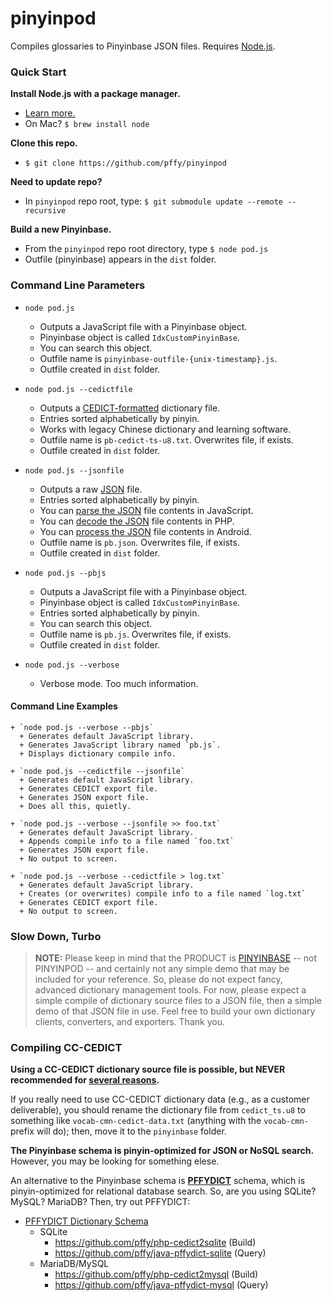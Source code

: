 # pinyinpod
Compiles glossaries to Pinyinbase JSON files. Requires [Node.js][nodejs_page].


### Quick Start

**Install Node.js with a package manager.**
+ [Learn more.][gh_getnode]
+ On Mac? `$ brew install node`

**Clone this repo.**
+ `$ git clone https://github.com/pffy/pinyinpod`

**Need to update repo?**
+ In `pinyinpod` repo root, type: `$ git submodule update --remote --recursive`

**Build a new Pinyinbase.**
+ From the `pinyinpod` repo root directory, type `$ node pod.js`
+ Outfile (pinyinbase) appears in the `dist` folder.


### Command Line Parameters

  + `node pod.js`
    + Outputs a JavaScript file with a Pinyinbase object.
  	+ Pinyinbase object is called `IdxCustomPinyinBase`.
  	+ You can search this object.
  	+ Outfile name is `pinyinbase-outfile-{unix-timestamp}.js`.
  	+ Outfile created in `dist` folder.

  + `node pod.js --cedictfile`
    + Outputs a [CEDICT-formatted][cedict_syntax] dictionary file.
    + Entries sorted alphabetically by pinyin.
    + Works with legacy Chinese dictionary and learning software.
    + Outfile name is `pb-cedict-ts-u8.txt`. Overwrites file, if exists.
    + Outfile created in `dist` folder.

  + `node pod.js --jsonfile`
    + Outputs a raw [JSON][json_home] file.
    + Entries sorted alphabetically by pinyin.
    + You can [parse the JSON][json_parse] file contents in JavaScript.
    + You can [decode the JSON][json_decode] file contents in PHP.
    + You can [process the JSON][json_android] file contents in Android.
  	+ Outfile name is `pb.json`. Overwrites file, if exists.
    + Outfile created in `dist` folder.
    
  + `node pod.js --pbjs`
    + Outputs a JavaScript file with a Pinyinbase object.
    + Pinyinbase object is called `IdxCustomPinyinBase`.
    + Entries sorted alphabetically by pinyin.
    + You can search this object.
  	+ Outfile name is `pb.js`. Overwrites file, if exists.
    + Outfile created in `dist` folder.

  + `node pod.js --verbose`
  	+ Verbose mode. Too much information.

  #### Command Line Examples
  	
    + `node pod.js --verbose --pbjs`
  	  + Generates default JavaScript library.
  	  + Generates JavaScript library named `pb.js`.
  	  + Displays dictionary compile info.
  	
  	+ `node pod.js --cedictfile --jsonfile`
      + Generates default JavaScript library.
  	  + Generates CEDICT export file.
  	  + Generates JSON export file.
  	  + Does all this, quietly.

  	+ `node pod.js --verbose --jsonfile >> foo.txt`
      + Generates default JavaScript library.
  	  + Appends compile info to a file named `foo.txt`
  	  + Generates JSON export file.
  	  + No output to screen.

  	+ `node pod.js --verbose --cedictfile > log.txt`
      + Generates default JavaScript library.
  	  + Creates (or overwrites) compile info to a file named `log.txt`
  	  + Generates CEDICT export file.
  	  + No output to screen.

### Slow Down, Turbo

> **NOTE:** Please keep in mind that the PRODUCT is [PINYINBASE][gh_pinyinbase] -- not PINYINPOD -- and certainly not any simple demo that may be included for your reference. So, please do not expect fancy, advanced dictionary management tools. For now, please expect a simple compile of dictionary source files to a JSON file, then a simple demo of that JSON file in use. Feel free to build your own dictionary clients, converters, and exporters. Thank you.

### Compiling CC-CEDICT

**Using a CC-CEDICT dictionary source file is possible, but NEVER recommended for [several reasons][gh_casestudy].**

If you really need to use CC-CEDICT dictionary data (e.g., as a customer deliverable), you should rename the dictionary file from `cedict_ts.u8` to something like `vocab-cmn-cedict-data.txt` (anything with the `vocab-cmn-` prefix will do); then, move it to the `pinyinbase` folder.

**The Pinyinbase schema is pinyin-optimized for JSON or NoSQL search.** However, you may be looking for something elese.

An alternative to the Pinyinbase schema is **[PFFYDICT][gh_pffydict]** schema, which is pinyin-optimized for relational database search. So, are you using SQLite? MySQL? MariaDB? Then, try out PFFYDICT:

  + [PFFYDICT Dictionary Schema][gh_pffydict]
    + SQLite
      + https://github.com/pffy/php-cedict2sqlite (Build)
      + https://github.com/pffy/java-pffydict-sqlite (Query)
    + MariaDB/MySQL
      + https://github.com/pffy/php-cedict2mysql (Build)
      + https://github.com/pffy/java-pffydict-mysql (Query)



[cedict_syntax]: http://cc-cedict.org/wiki/format:syntax
[gh_casestudy]: https://github.com/pffy/pinyinbase#case-studies
[gh_getnode]: https://github.com/nodejs/node-v0.x-archive/wiki/Installing-Node.js-via-package-manager
[gh_pffydict]: https://github.com/pffy/pffydict
[gh_pinyinbase]: https://github.com/pffy/pinyinbase
[json_android]: http://developer.android.com/reference/org/json/JSONObject.html
[json_api]: http://jsonapi.org/
[json_decode]: http://php.net/manual/en/function.json-decode.php
[json_home]: http://www.json.org/
[json_java]: https://github.com/douglascrockford/JSON-java
[json_parse]: https://developer.mozilla.org/en-US/docs/Web/JavaScript/Reference/Global_Objects/JSON/parse
[nodejs_page]: https://nodejs.org/en/download/
